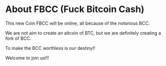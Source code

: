 # About FBCC (Fuck Bitcoin Cash)

This new Coin FBCC will be online, all because of the notorious BCC.

We are not aim to create an altcoin of BTC, but we are definitely creating a fork of BCC.

To make the BCC worthless is our destiny!!

Welcome to join us!!!
